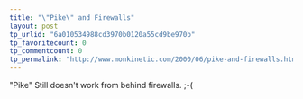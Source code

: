 ```yaml
---
title: "\"Pike\" and Firewalls"
layout: post
tp_urlid: "6a010534988cd3970b0120a55cd9be970b"
tp_favoritecount: 0
tp_commentcount: 0
tp_permalink: "http://www.monkinetic.com/2000/06/pike-and-firewalls.html"
---
```

&quot;Pike&quot; Still doesn&#39;t work from behind firewalls. ;-(
